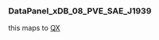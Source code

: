 ### DataPanel_xDB_08_PVE_SAE_J1939



this maps to [QX](../QX)















































